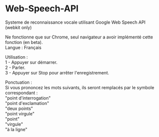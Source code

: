 Web-Speech-API
==============

Systeme de reconnaissance vocale utilisant Google Web Speech API (webkit only)

Ne fonctionne que sur Chrome, seul navigateur a avoir implémenté cette fonction (en beta).  
Langue : Français

Utilisation :  
1 - Appuyer sur démarrer.  
2 - Parler.  
3 - Appuyer sur Stop pour arrêter l'enregistrement.

Ponctuation :  
Si vous prononcez les mots suivants, ils seront remplacés par le symbole correspondant :  
"point d'interrogation"  
"point d'exclamation"  
"deux points"  
"point virgule"  
"point"  
"virgule"  
"à la ligne"  

